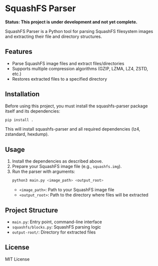 
# SquashFS Parser

**Status: This project is under development and not yet complete.**

SquashFS Parser is a Python tool for parsing SquashFS filesystem images and extracting their file and directory structures.

## Features

- Parse SquashFS image files and extract files/directories
- Supports multiple compression algorithms (GZIP, LZMA, LZ4, ZSTD, etc.)
- Restores extracted files to a specified directory



## Installation

Before using this project, you must install the squashfs-parser package itself and its dependencies:

```bash
pip install .
```
This will install squashfs-parser and all required dependencies (lz4, zstandard, hexdump).

## Usage

1. Install the dependencies as described above.
2. Prepare your SquashFS image file (e.g., `squashfs.img`).
3. Run the parser with arguments:
	```bash
	python3 main.py <image_path> <output_root>
	```
	- `<image_path>`: Path to your SquashFS image file
	- `<output_root>`: Path to the directory where files will be extracted

## Project Structure

- `main.py`: Entry point, command-line interface
- `squashfs/blocks.py`: SquashFS parsing logic
- `output-root/`: Directory for extracted files

## License

MIT License
